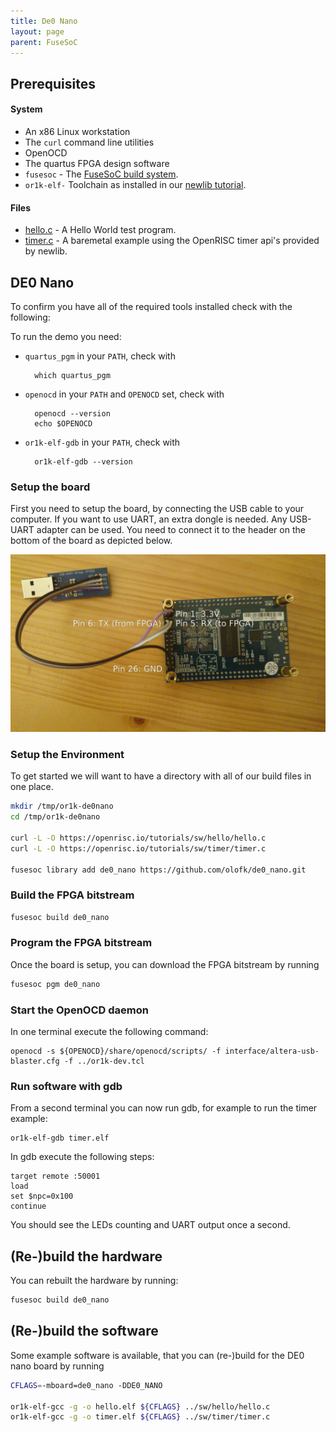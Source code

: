 ```yaml
---
title: De0 Nano
layout: page
parent: FuseSoC
---
```


## Prerequisites

#### System

 * An x86 Linux workstation
 * The `curl` command line utilities
 * OpenOCD
 * The quartus FPGA design software
 * `fusesoc` - The [FuseSoC build system](../fusesoc.html).
 * `or1k-elf-` Toolchain as installed in our [newlib tutorial](../newlib.html).

#### Files

 * [hello.c](../sw/hello/hello.c) - A Hello World test program.
 * [timer.c](../sw/timer/timer.c) - A baremetal example using the OpenRISC timer api's provided by newlib.

## DE0 Nano

To confirm you have all of the required tools installed check with the following:

To run the demo you need:

* `quartus_pgm` in your `PATH`, check with

        which quartus_pgm

* `openocd` in your `PATH` and `OPENOCD` set, check with

        openocd --version
        echo $OPENOCD

* `or1k-elf-gdb` in your `PATH`, check with

        or1k-elf-gdb --version

### Setup the board

First you need to setup the board, by connecting the USB cable to your
computer. If you want to use UART, an extra dongle is needed. Any
USB-UART adapter can be used. You need to connect it to the header on
the bottom of the board as depicted below.

![uart](doc/uart.png "Connect UART to board")

### Setup the Environment

To get started we will want to have a directory with all
of our build files in one place.

```bash
mkdir /tmp/or1k-de0nano
cd /tmp/or1k-de0nano

curl -L -O https://openrisc.io/tutorials/sw/hello/hello.c
curl -L -O https://openrisc.io/tutorials/sw/timer/timer.c

fusesoc library add de0_nano https://github.com/olofk/de0_nano.git
```

### Build the FPGA bitstream

```bash
fusesoc build de0_nano
```

### Program the FPGA bitstream

Once the board is setup, you can download the FPGA bitstream by
running

```bash
fusesoc pgm de0_nano
```

### Start the OpenOCD daemon

In one terminal execute the following command:

	openocd -s ${OPENOCD}/share/openocd/scripts/ -f interface/altera-usb-blaster.cfg -f ../or1k-dev.tcl 

### Run software with gdb

From a second terminal you can now run gdb, for example to run the
timer example:

	or1k-elf-gdb timer.elf

In gdb execute the following steps:

	target remote :50001
	load
	set $npc=0x100
	continue

You should see the LEDs counting and UART output once a second.

## (Re-)build the hardware

You can rebuilt the hardware by running:

```bash
fusesoc build de0_nano
```

## (Re-)build the software

Some example software is available, that you can (re-)build for the
DE0 nano board by running

```bash
CFLAGS=-mboard=de0_nano -DDE0_NANO

or1k-elf-gcc -g -o hello.elf ${CFLAGS} ../sw/hello/hello.c
or1k-elf-gcc -g -o timer.elf ${CFLAGS} ../sw/timer/timer.c
```
